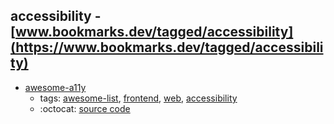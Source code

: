 accessibility - [www.bookmarks.dev/tagged/accessibility](https://www.bookmarks.dev/tagged/accessibility)
---
* [awesome-a11y](https://github.com/brunopulis/awesome-a11y#readme)
    * tags: [awesome-list](../tagged/awesome-list.md), [frontend](../tagged/frontend.md), [web](../tagged/web.md), [accessibility](../tagged/accessibility.md)
    * :octocat: [source code](https://github.com/brunopulis/awesome-a11y#readme)
